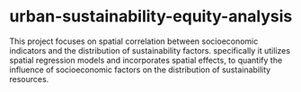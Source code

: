 # urban-sustainability-equity-analysis
This project focuses on spatial correlation between socioeconomic indicators and the distribution of sustainability factors. specifically it utilizes spatial regression models and incorporates spatial effects, to quantify the influence of socioeconomic factors on the distribution of sustainability resources.
